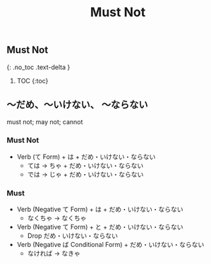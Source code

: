 ﻿---
layout: default
title: Must Not
parent: <ruby>文法<rt>ぶんぽう</rt></ruby> Grammar
---

## Must Not
{: .no_toc .text-delta }

1. TOC
{:toc}

## 〜だめ、〜いけない、 〜ならない
must not; may not; cannot

### Must Not
- Verb (て Form) + は + だめ・いけない・ならない
  - ては → ちゃ + だめ・いけない・ならない
  - では → じゃ + だめ・いけない・ならない

### Must
- Verb (Negative て Form) + は + だめ・いけない・ならない
  - なくちゃ → なくちゃ
- Verb (Negative て Form) + と + だめ・いけない・ならない
  - Drop だめ・いけない・ならない
- Verb (Negative ば Conditional Form) + だめ・いけない・ならない
  - なければ → なきゃ
